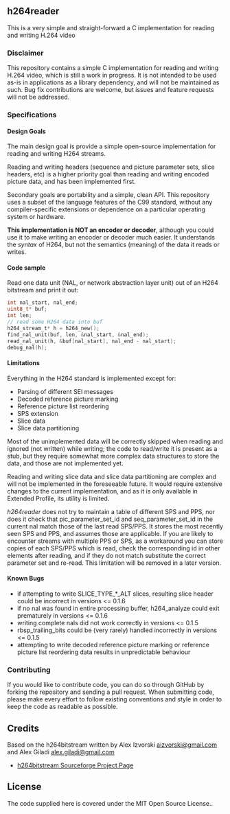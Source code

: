 ##  h264reader

This is a very simple and straight-forward a C implementation for reading and writing H.264 video

### Disclaimer

This repository contains a simple C implementation for reading and writing H.264 video, which is still a work in progress. It is not intended to be used as-is in applications as a library dependency, and will not be maintained as such. Bug fix contributions are welcome, but issues and feature requests will not be addressed.

### Specifications

#### Design Goals

The main design goal is provide a simple open-source implementation for reading and writing H264 streams.

Reading and writing headers (sequence and picture parameter sets, slice headers, etc) is a higher priority goal than reading and writing encoded picture data, and has been implemented first.

Secondary goals are portability and a simple, clean API.  This repository uses a subset of the language features of the C99 standard, without any compiler-specific extensions or dependence on a particular operating system or hardware.

**This implementation is NOT an encoder or decoder**, although you could use it to make writing an encoder or decoder much easier. It understands the *syntax* of H264, but not the semantics (meaning) of the data it reads or writes.

#### Code sample 

Read one data unit (NAL, or network abstraction layer unit) out of an H264 bitstream and print it out:

```c
int nal_start, nal_end;
uint8_t* buf;
int len;
// read some H264 data into buf
h264_stream_t* h = h264_new();
find_nal_unit(buf, len, &nal_start, &nal_end);
read_nal_unit(h, &buf[nal_start], nal_end - nal_start);
debug_nal(h);
```

#### Limitations

Everything in the H264 standard is implemented except for: 

- Parsing of different SEI messages
- Decoded reference picture marking
- Reference picture list reordering
- SPS extension
- Slice data
- Slice data partitioning

Most of the unimplemented data will be correctly skipped when reading and ignored (not written) while writing; the code to read/write it is present as a stub, but they require somewhat more complex data structures to store the data, and those are not implemented yet.

Reading and writing slice data and slice data partitioning are complex and will not be implemented in the foreseeable future. It would require extensive changes to the current implementation, and as it is only available in Extended Profile, its utility is limited.

*h264reader* does not try to maintain a table of different SPS and PPS, nor does it check that pic_parameter_set_id and seq_parameter_set_id in the current nal match those of the last read SPS/PPS. It stores the most recently seen SPS and PPS, and assumes those are applicable. If you are likely to encounter streams with multiple PPS or SPS, as a workaround you can store copies of each SPS/PPS which is read, check the corresponding id in other elements after reading, and if they do not match substitute the correct parameter set and re-read.  This limitation will be removed in a later version.

#### Known Bugs

- if attempting to write SLICE_TYPE_*_ALT slices, resulting slice header could be incorrect in versions <= 0.1.6
- if no nal was found in entire processing buffer, h264_analyze could exit prematurely in versions <= 0.1.6
- writing complete nals did not work correctly in versions <= 0.1.5
- rbsp_trailing_bits could be (very rarely) handled incorrectly in versions <= 0.1.5
- attempting to write decoded reference picture marking or reference picture list reordering data results in unpredictable behaviour

### Contributing
If you would like to contribute code, you can do so through GitHub by forking the repository and sending a pull request.
When submitting code, please make every effort to follow existing conventions and style in order to keep the code as readable as possible.

## Credits

Based on the h264bitstream written by Alex Izvorski <aizvorski@gmail.com> and Alex Giladi <alex.giladi@gmail.com>

* [h264bitstream Sourceforge Project Page][1]

## License

The code supplied here is covered under the MIT Open Source License..


[1]: http://sourceforge.net/projects/h264bitstream


